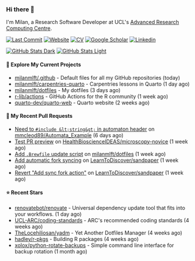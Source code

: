 ### Hi there 👋

I'm Milan, a Research Software Developer at UCL's [Advanced Research Computing
Centre](https://www.ucl.ac.uk/advanced-research-computing/advanced-research-computing-centre).

[![Last Commit](https://img.shields.io/github/last-commit/milanmlft/milanmlft?label=updated)](https://github.com/milanmlft)
[![Website](https://img.shields.io/badge/GitHub%20Pages-222?logo=githubpages&logoColor=fff&style=for-the-badge&style=flat)](https://milanmlft.dev)
[![CV](https://img.shields.io/badge/CV-PDF-pink.svg)](https://milanmlft.dev/uploads/resume.pdf)
[![Google Scholar](https://img.shields.io/badge/Google%20Scholar-4285F4?logo=googlescholar&logoColor=fff&style=for-the-badge&style=flat)](https://scholar.google.com/citations?user=LwW40HQAAAAJ&hl=en)
[![Linkedin](https://img.shields.io/badge/LinkedIn-0A66C2?logo=linkedin&logoColor=fff&style=for-the-badge&style=flat)](http://www.linkedin.com/in/milan-malfait)

[![GitHub Stats Dark](https://github-readme-stats-paddyroddy.vercel.app/api?username=milanmlft&disable_animations=true&hide_border=true&hide_title=true&include_all_commits=true&rank_icon=github&show=prs_merged,reviews&show_icons=true&theme=tokyonight)](https://github.com/milanmlft/milanmlft#gh-dark-mode-only)
[![GitHub Stats Light](https://github-readme-stats-paddyroddy.vercel.app/api?username=milanmlft&disable_animations=true&hide_border=true&hide_title=true&include_all_commits=true&rank_icon=github&show=prs_merged,reviews&show_icons=true&theme=default)](https://github.com/milanmlft/milanmlft#gh-light-mode-only)

#### 👷 Explore My Current Projects

- [milanmlft/.github](https://github.com/milanmlft/.github) - Default files for all my GitHub repositories
  (today)
- [milanmlft/carpentries-quarto](https://github.com/milanmlft/carpentries-quarto) - Carpentries lessons in Quarto
  (1 day ago)
- [milanmlft/dotfiles](https://github.com/milanmlft/dotfiles) - My dotfiles
  (3 days ago)
- [r-lib/actions](https://github.com/r-lib/actions) - GitHub Actions for the R community
  (1 week ago)
- [quarto-dev/quarto-web](https://github.com/quarto-dev/quarto-web) - Quarto website
  (2 weeks ago)

#### 🔨 My Recent Pull Requests

- [Need to `#include &lt;string&gt;` in automaton header](https://github.com/mmcleod89/Automata_Example/pull/1) on [mmcleod89/Automata_Example](https://github.com/mmcleod89/Automata_Example)
  (6 days ago)
- [Test PR preview](https://github.com/HealthBioscienceIDEAS/microscopy-novice/pull/13) on [HealthBioscienceIDEAS/microscopy-novice](https://github.com/HealthBioscienceIDEAS/microscopy-novice)
  (1 week ago)
- [Add `.Brewfile` update script](https://github.com/milanmlft/dotfiles/pull/1) on [milanmlft/dotfiles](https://github.com/milanmlft/dotfiles)
  (1 week ago)
- [Add automatic fork syncing](https://github.com/LearnToDiscover/sandpaper/pull/40) on [LearnToDiscover/sandpaper](https://github.com/LearnToDiscover/sandpaper)
  (1 week ago)
- [Revert &#34;Add sync fork action&#34;](https://github.com/LearnToDiscover/sandpaper/pull/39) on [LearnToDiscover/sandpaper](https://github.com/LearnToDiscover/sandpaper)
  (1 week ago)

#### ⭐ Recent Stars

- [renovatebot/renovate](https://github.com/renovatebot/renovate) - Universal dependency update tool that fits into your workflows.
  (1 day ago)
- [UCL-ARC/coding-standards](https://github.com/UCL-ARC/coding-standards) - ARC&#39;s recommended coding standards
  (4 weeks ago)
- [TheLocehiliosan/yadm](https://github.com/TheLocehiliosan/yadm) - Yet Another Dotfiles Manager
  (4 weeks ago)
- [hadley/r-pkgs](https://github.com/hadley/r-pkgs) - Building R packages
  (4 weeks ago)
- [xolox/python-rotate-backups](https://github.com/xolox/python-rotate-backups) - Simple command line interface for backup rotation
  (1 month ago)
